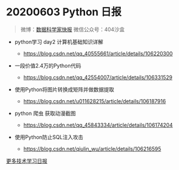 # 20200603 Python 日报
> 微博：[数据科学家快报](https://www.weibo.com/wukehao)
> 微信公众号：404沙盒
- python学习 day2 计算机基础知识详解
  - https://blog.csdn.net/qq_40555661/article/details/106220300

- 一段价值2.4万的Python代码
  - https://blog.csdn.net/qq_42554007/article/details/106331529

- 使用Python将图片转换成矩阵并做数据提取
  - https://blog.csdn.net/u011628215/article/details/106187916

- python 爬虫 获取动漫截图
  - https://blog.csdn.net/qq_45843334/article/details/106174204

- 使用Python防止SQL注入攻击
  - https://blog.csdn.net/qiulin_wu/article/details/106216595
  
[更多技术学习日报](https://github.com/KehaoWu/dailypython)
